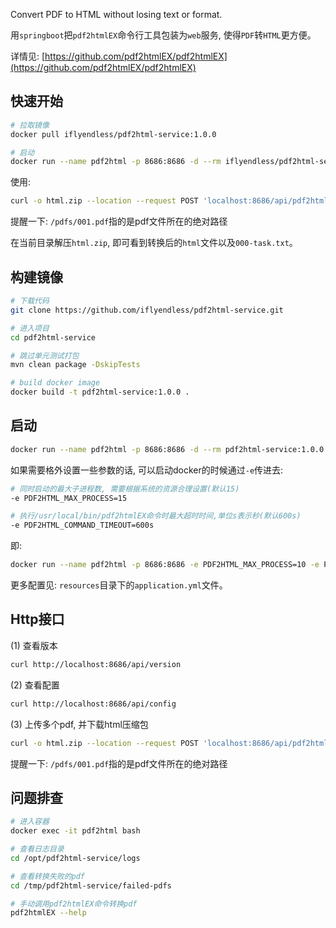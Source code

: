 
Convert PDF to HTML without losing text or format.

用`springboot`把`pdf2htmlEX`命令行工具包装为`web`服务, 使得`PDF`转`HTML`更方便。 

详情见: [https://github.com/pdf2htmlEX/pdf2htmlEX](https://github.com/pdf2htmlEX/pdf2htmlEX)

## 快速开始
```sh
# 拉取镜像
docker pull iflyendless/pdf2html-service:1.0.0

# 启动
docker run --name pdf2html -p 8686:8686 -d --rm iflyendless/pdf2html-service:1.0.0
```
使用:
```sh
curl -o html.zip --location --request POST 'localhost:8686/api/pdf2html' --form 'files=@/pdfs/001.pdf'
```
提醒一下: `/pdfs/001.pdf`指的是pdf文件所在的绝对路径  

在当前目录解压`html.zip`, 即可看到转换后的`html`文件以及`000-task.txt`。

## 构建镜像
```sh
# 下载代码
git clone https://github.com/iflyendless/pdf2html-service.git

# 进入项目
cd pdf2html-service

# 跳过单元测试打包
mvn clean package -DskipTests

# build docker image
docker build -t pdf2html-service:1.0.0 .
```

## 启动
```sh
docker run --name pdf2html -p 8686:8686 -d --rm pdf2html-service:1.0.0
```
如果需要格外设置一些参数的话, 可以启动docker的时候通过`-e`传进去: 
```sh
# 同时启动的最大子进程数, 需要根据系统的资源合理设置(默认15)
-e PDF2HTML_MAX_PROCESS=15

# 执行/usr/local/bin/pdf2htmlEX命令时最大超时时间,单位s表示秒(默认600s)
-e PDF2HTML_COMMAND_TIMEOUT=600s
```
即:
```sh
docker run --name pdf2html -p 8686:8686 -e PDF2HTML_MAX_PROCESS=10 -e PDF2HTML_COMMAND_TIMEOUT=60s -d --rm pdf2html-service:1.0.0
```
更多配置见: `resources`目录下的`application.yml`文件。

## Http接口

(1) 查看版本
```sh
curl http://localhost:8686/api/version
```

(2) 查看配置
```sh
curl http://localhost:8686/api/config
```

(3) 上传多个pdf, 并下载html压缩包

```sh
curl -o html.zip --location --request POST 'localhost:8686/api/pdf2html' --form 'files=@/pdfs/001.pdf' --form 'files=@/pdfs/002.pdf' --form 'files=@/pdfs/003.pdf'
```
提醒一下: `/pdfs/001.pdf`指的是pdf文件所在的绝对路径

## 问题排查

```sh
# 进入容器
docker exec -it pdf2html bash

# 查看日志目录
cd /opt/pdf2html-service/logs

# 查看转换失败的pdf
cd /tmp/pdf2html-service/failed-pdfs

# 手动调用pdf2htmlEX命令转换pdf
pdf2htmlEX --help

```